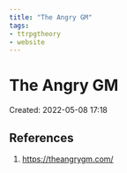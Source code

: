 ```yaml
---
title: "The Angry GM"
tags:
- ttrpgtheory
- website
---
```


# The Angry GM
Created: 2022-05-08 17:18  



## References
1. https://theangrygm.com/

